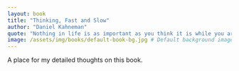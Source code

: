 ```yaml
---
layout: book
title: "Thinking, Fast and Slow"
author: "Daniel Kahneman"
quote: "Nothing in life is as important as you think it is while you are thinking about it."
image: /assets/img/books/default-book-bg.jpg # Default background image
---
```


A place for my detailed thoughts on this book.
